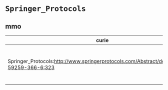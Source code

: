 # `Springer_Protocols`

## mmo

| curie                                                                                      |   usages | nodes                                                                                                                                                                                                                                                                                                                                             |
|--------------------------------------------------------------------------------------------|----------|---------------------------------------------------------------------------------------------------------------------------------------------------------------------------------------------------------------------------------------------------------------------------------------------------------------------------------------------------|
| Springer_Protocols:http://www.springerprotocols.com/Abstract/doi/10.1385/1-59259-366-6:323 |        3 | [http://purl.obolibrary.org/obo/MMO:0000364](https://bioregistry.io/http://purl.obolibrary.org/obo/MMO:0000364), [http://purl.obolibrary.org/obo/MMO:0000365](https://bioregistry.io/http://purl.obolibrary.org/obo/MMO:0000365), [http://purl.obolibrary.org/obo/MMO:0000367](https://bioregistry.io/http://purl.obolibrary.org/obo/MMO:0000367) |
